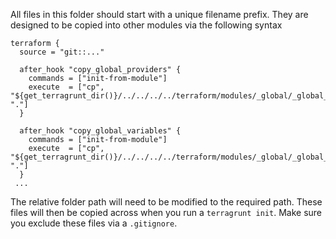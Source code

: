 All files in this folder should start with a unique filename prefix. They are designed to be copied into other modules via the following syntax
```
terraform {
  source = "git::..."

  after_hook "copy_global_providers" {
    commands = ["init-from-module"]
    execute  = ["cp", "${get_terragrunt_dir()}/../../../../terraform/modules/_global/_global_providers.tf", "."]
  }

  after_hook "copy_global_variables" {
    commands = ["init-from-module"]
    execute  = ["cp", "${get_terragrunt_dir()}/../../../../terraform/modules/_global/_global_variables.tf", "."]
  }
 ...
```

The relative folder path will need to be modified to the required path. These files will then be copied across when you run a `terragrunt init`. Make sure you exclude these files via a `.gitignore`.